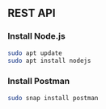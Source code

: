 ## REST API

### Install Node.js

```bash
sudo apt update
sudo apt install nodejs
```

### Install Postman

```bash
sudo snap install postman
```
